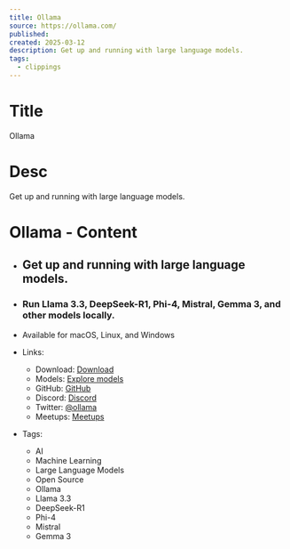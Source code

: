 ```yaml
---
title: Ollama
source: https://ollama.com/
published: 
created: 2025-03-12
description: Get up and running with large language models.
tags:
  - clippings
---
```

# Title
Ollama
# Desc
Get up and running with large language models.
# Ollama - Content

- <h2>Get up and running with large language models.</h2>
- <h3>Run Llama 3.3, DeepSeek-R1, Phi-4, Mistral, Gemma 3, and other models locally.</h3>
- <p>Available for macOS, Linux, and Windows</p>

- Links:
  - Download: [Download](https://ollama.com/download)
  - Models: [Explore models](https://ollama.com/models)
  - GitHub: [GitHub](https://github.com/ollama/ollama)
  - Discord: [Discord](https://discord.com/inviterollama)
  - Twitter: [@ollama](https://twitter.com/ollama)
  - Meetups: [Meetups](https://lu.ma/ollama)

- Tags:
  - AI
  - Machine Learning
  - Large Language Models
  - Open Source
  - Ollama
  - Llama 3.3
  - DeepSeek-R1
  - Phi-4
  - Mistral
  - Gemma 3